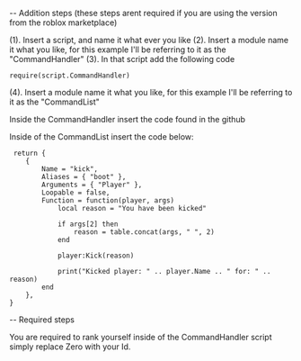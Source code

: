 -- Addition steps (these steps arent required if you are using the version from the roblox marketplace) 

(1). Insert a script, and name it what ever you like 
(2). Insert a module name it what you like, for this example I'll be referring to it as the "CommandHandler" 
(3). In that script add the following code 

`require(script.CommandHandler)`

(4). Insert a module name it what you like, for this example I'll be referring to it as the "CommandList" 

Inside the CommandHandler insert the code found in the github

Inside of the CommandList insert the code below:

```
 return {
    {
        Name = "kick",
        Aliases = { "boot" },
        Arguments = { "Player" },
        Loopable = false,
        Function = function(player, args)
            local reason = "You have been kicked"

            if args[2] then
                reason = table.concat(args, " ", 2)
            end

            player:Kick(reason)

            print("Kicked player: " .. player.Name .. " for: " .. reason)
        end
    },
}
```

-- Required steps

You are required to rank yourself inside of the CommandHandler script simply replace Zero with your Id. 

